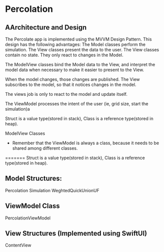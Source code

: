# Percolation

## AArchitecture and Design
 The Percolate app is implemented using the MVVM Design Pattern.
This design has the following advantages:
The Model classes perform the simulation.
The View classes present the data to the user.  The View classes contain
no state. They only react to changes in the Model.

The ModelView classes bind the Model data to the View, and interpret the
model data when necessary to make it easier to present to the View.


When the model changes, those changes are published.
The View subscribes to the model, so that it notices changes in the model.

The views job is only to react to the model and update itself.

The ViewModel processes the intent of the user (ie, grid size, start the simulation)a

Struct is a value type(stored in stack), Class is a reference type(stored in heap). 

ModelView Classes
* Remember that the ViewModel is always a class, because it needs to be shared among 
different classes. 

=======
Struct is a value type(stored in stack), Class is a reference type(stored in heap).

## Model Structures:
  Percolation
  Simulation
  WeghtedQuickUnionUF

## ViewModel Class
  PercolationViewModel

## View Structures (Implemented using SwiftUI)
 ContentView

